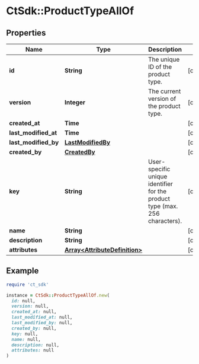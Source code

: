 # CtSdk::ProductTypeAllOf

## Properties

| Name | Type | Description | Notes |
| ---- | ---- | ----------- | ----- |
| **id** | **String** | The unique ID of the product type. | [optional] |
| **version** | **Integer** | The current version of the product type. | [optional] |
| **created_at** | **Time** |  | [optional] |
| **last_modified_at** | **Time** |  | [optional] |
| **last_modified_by** | [**LastModifiedBy**](LastModifiedBy.md) |  | [optional] |
| **created_by** | [**CreatedBy**](CreatedBy.md) |  | [optional] |
| **key** | **String** | User-specific unique identifier for the product type (max. 256 characters). | [optional] |
| **name** | **String** |  | [optional] |
| **description** | **String** |  | [optional] |
| **attributes** | [**Array&lt;AttributeDefinition&gt;**](AttributeDefinition.md) |  | [optional] |

## Example

```ruby
require 'ct_sdk'

instance = CtSdk::ProductTypeAllOf.new(
  id: null,
  version: null,
  created_at: null,
  last_modified_at: null,
  last_modified_by: null,
  created_by: null,
  key: null,
  name: null,
  description: null,
  attributes: null
)
```

